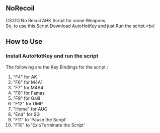 ## NoRecoil

CS:GO No Recoil AHK Script for some Weapons. <br/>
So, to use this Script Download AutoHotKey and just Run the script.<br/

## How to Use

### Install AutoHotKey and run the script
The following are the Key Bindings for the script : <br/>
1. "F4" for AK
2. "F6" for M4A1
3. "F7" for M4A4
4. "F8" for Famas
5. "F9" for Galil
6. "F12" for UMP
7. "Home" for AUG
8. "End" for SG 
9. "F11" to 'Pause the Script'
10. "F10" to 'Exit/Terminate the Script'
